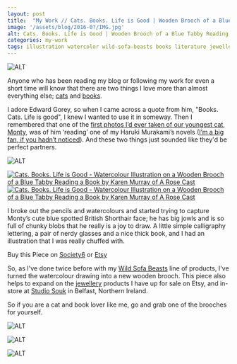 ```yaml
---
layout: post
title:  "My Work // Cats. Books. Life is Good | Wooden Brooch of a Blue Tabby Reading a Book"
image: '/assets/blog/2016-0?/IMG.jpg'
alt: Cats. Books. Life is Good | Wooden Brooch of a Blue Tabby Reading a Book
categories: my-work
tags: illustration watercolor wild-sofa-beasts books literature jewellery calligraphy
---
```


<!--date:   2016-03-14 12:00:00 +0000-->

![ALT](/assets/folio/wsb/illustration-books-cats-life-is-good.jpg "Cats. Books. Life is Good - Watercolour Illustration on a Wooden Brooch of a Blue Tabby Reading a Book by Karen Murray of A Rose Cast")

<p class="intro">Anyone who has been reading my blog or following my work for even a short time will know that there are two things I love more than almost everything else; <a href="/tag/cats/" title="See all posts tagged cats">cats</a> and <a href="/tag/books/" title="See all posts tagged books">books</a>.</p>

I adore Edward Gorey, so when I came across a quote from him, &quot;Books. Cats. Life is good&quot;, I knew I wanted to use it in someway. Then I remembered that one of the [first photos I’d ever taken of our youngest cat, Monty](https://www.instagram.com/p/sGApATGFbe/), was of him ‘reading’ one of my Haruki Murakami’s novels ([I’m a big fan, if you hadn’t noticed](/tag/haruki-murakami/)). And these two things just sounded like they'd be perfect partners.

![ALT](/assets/blog/2016-03/wooden-brooch-books-cats-life-is-good05.jpg "Cats. Books. Life is Good - Watercolour Illustration on a Wooden Brooch of a Blue Tabby Reading a Book by Karen Murray of A Rose Cast")

<div class="row">
	<div class="col-md-6">
		<a href="" title=""><img src="/assets/folio/wsb/wooden-brooch-books-cats-life-is-good.jpg" alt="Cats. Books. Life is Good - Watercolour Illustration on a Wooden Brooch of a Blue Tabby Reading a Book by Karen Murray of A Rose Cast" title="Cats. Books. Life is Good - Watercolour Illustration on a Wooden Brooch of a Blue Tabby Reading a Book by Karen Murray of @arosecast"></a>
	</div>
	<div class="col-md-6">
		<a href="" title="Cats. Books. Life is Good - Watercolour Illustration on a Wooden Brooch of a Blue Tabby Reading a Book by Karen Murray of A Rose Cast"><img src="/assets/blog/2016-03/wooden-brooch-books-cats-life-is-good02.jpg" alt="Cats. Books. Life is Good - Watercolour Illustration on a Wooden Brooch of a Blue Tabby Reading a Book by Karen Murray of A Rose Cast" title="Cats. Books. Life is Good - Watercolour Illustration on a Wooden Brooch of a Blue Tabby Reading a Book by Karen Murray of @arosecast"></a>
	</div>
</div>

I broke out the pencils and watercolours and started trying to capture Monty’s cute blue spotted British Shorthair face; he has big jowls and is so full of chunky blobs that he really is a joy to draw. A little simple calligraphy lettering, a pair of nerdy glasses and a nice thick book, and I had an illustration that I was really chuffed with.

<div class="highlight">
	Buy <span class="the">this</span> Piece <span class="the">on</span> <a href="" title="">Society6</a> <span class="the">or</span> <a href="" title="">Etsy</a>
</div>

So, as I've done twice before with my [Wild Sofa Beasts](/tag/wild-sofa-beasts/) line of products, I've turned the watercolour drawing into a new wooden brooch. This piece also helps to expand on the [jewellery](https://www.etsy.com/shop/ARoseCast?section_id=18187909) products I have up for sale on Etsy, and in-store at [Studio Souk](http://www.studiosouk.com) in Belfast, Northern Ireland.

So if you are a cat and book lover like me, go and grab one of the brooches for yourself.

![ALT](/assets/blog/2016-03/wooden-brooch-books-cats-life-is-good03.jpg "Cats. Books. Life is Good - Watercolour Illustration on a Wooden Brooch of a Blue Tabby Reading a Book by Karen Murray of A Rose Cast")

![ALT](/assets/blog/2016-03/wooden-brooch-books-cats-life-is-good06.jpg "Cats. Books. Life is Good - Watercolour Illustration on a Wooden Brooch of a Blue Tabby Reading a Book by Karen Murray of A Rose Cast")

![ALT](/assets/blog/2016-03/wooden-brooch-books-cats-life-is-good04.jpg "Cats. Books. Life is Good - Watercolour Illustration on a Wooden Brooch of a Blue Tabby Reading a Book by Karen Murray of A Rose Cast")